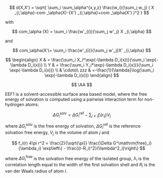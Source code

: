 $$
d(X,X') = \sqrt{ \sum_i \sum_\alpha^{x,y,z}  \frac{w_i}{\sum_j w_j} ( X _{i,\alpha}-com _\alpha(X)-{X'} _{i,\alpha}+com _\alpha(X') )^2 }
$$

with

$$
com_\alpha (X) = \sum_i \frac{w'_{i}}{\sum_j w'_j} X _{i,\alpha}
$$

and

$$
com_\alpha(X')= \sum_i  \frac{w'_{i}}{\sum_j w'_j}X' _{i,\alpha}
$$

$$
\begin{align}
X & = \frac{\sum_i X_i*\exp(-\lambda D_i(x))}{\sum_i  \exp(-\lambda D_i(x))} \\
Y & = \frac{\sum_i Y_i*\exp(-\lambda D_i(x))}{\sum_i  \exp(-\lambda D_i(x))} \\
& \cdots\\
zzz & =-\frac{1}{\lambda}\log(\sum_i  \exp(-\lambda D_i(x)))
\end{align}
$$ 

$$
\AA
$$

EEF1 is a solvent-accessible surface area based model, where the free energy of solvation is computed using a pairwise interaction term for non-hydrogen atoms:

$$
    \Delta G^\mathrm{solv}_i = \Delta G^\mathrm{ref}_i - \sum_{j \neq i} f_i(r_{ij}) V_j
$$

where $\Delta G^\mathrm{solv}_i$ is the free energy of solvation, $\Delta G^\mathrm{ref}_i$ is the reference solvation free energy, $V_j$ is the volume of atom $j$ and

$$
    f_i(r) 4\pi r^2 = \frac{2}{\sqrt{\pi}} \frac{\Delta G^\mathrm{free}_i}{\lambda_i} \exp\left\{ - \frac{(r-R_i)^2}{\lambda^2_i}\right\}
$$

where $\Delta G^\mathrm{free}_i$ is the solvation free energy of the isolated group, $\lambda_i$ is the correlation length equal to the width of the first solvation shell and $R_i$ is the van der Waals radius of atom $i$.


